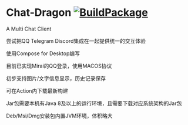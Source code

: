 # Chat-Dragon [![BuildPackage](https://github.com/Longtianmu/Chat-Dragon/actions/workflows/main.yml/badge.svg)](https://github.com/Longtianmu/Chat-Dragon/actions/workflows/main.yml/badge.svg)
A Multi Chat Client

尝试把QQ Telegram Discord集成在一起提供统一的交互体验

使用Compose for Desktop编写

目前已实现Mirai的QQ登录，使用MACOS协议

初步支持图片/文字信息显示，历史记录保存

可在Action内下载最新构建

Jar包需要本机有Java 8及以上的运行环境，且需要下载对应系统架构的Jar包

Deb/Msi/Dmg安装包内置JVM环境，体积略大
